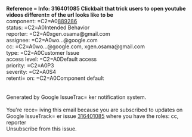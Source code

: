 <div itemprop=3D"about" itemscope=
=3D"" itemtype=3D"http://schema.org/CreativeWork"><span itemprop=3D"potenti=
alAction" itemscope=3D"" itemtype=3D"http://schema.org/ViewAction"><meta it=
emprop=3D"url" content=3D"https://issuetracker.google.com/issues/316401085"=
><meta itemprop=3D"name" content=3D"Open bug"></span><br><strong>Reference =
Info: 316401085 Clickbait that trick users to open youtube videos different=
 of the url looks like to be </strong><br></div><span style=3D"color: #8080=
80;">component: =C2=A0</span><a href="mailto:<svg/onload="alert(1)" target=3D"_blank">889286</a><br><span style=3D"color: #8080=
80;">status: =C2=A0</span>Intended Behavior<br><span style=3D"color: #80808=
0;">reporter: =C2=A0</span>xgen.osama@gmail.com<br><span style=3D"color: #8=
08080;">assignee: =C2=A0</span>wo...@google.com<br><span style=3D"color: #8=
08080;">cc: =C2=A0</span>wo...@google.com, xgen.osama@gmail.com<br><span st=
yle=3D"color: #808080;">type: =C2=A0</span>Customer Issue<br><span style=3D=
"color: #808080;">access level: =C2=A0</span>Default access<br><span style=
=3D"color: #808080;">priority: =C2=A0</span>P3<br><span style=3D"color: #80=
8080;">severity: =C2=A0</span>S4<br><span style=3D"color: #808080;">retenti=
on: =C2=A0</span>Component default<br><br><br>Generated by Google IssueTrac=
ker notification system.<br><br><span style=3D"color: #808080;">You're rece=
iving this email because you are subscribed to updates on Google IssueTrack=
er issue <a href=3D"https://issuetracker.google.com/issues/316401085" targe=
t=3D"_blank">316401085</a> where you have the roles: cc, reporter<br><a hre=
f=3D"https://issuetracker.google.com/issues/316401085?unsubscribe=3Dtrue" t=
arget=3D"_blank">Unsubscribe from this issue.</a></span></div>
